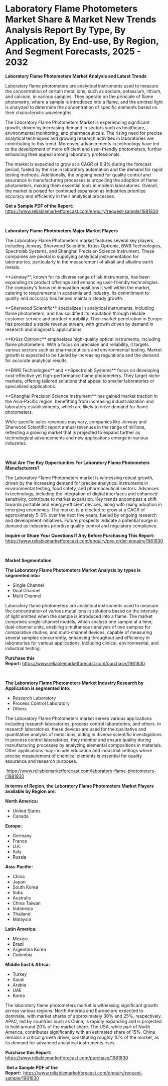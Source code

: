 <p><h1>Laboratory Flame Photometers Market Share & Market New Trends Analysis Report By Type, By Application, By End-use, By Region, And Segment Forecasts, 2025 - 2032</h1></p><p><strong>Laboratory Flame Photometers Market Analysis and Latest Trends</strong></p>
<p><p>Laboratory flame photometers are analytical instruments used to measure the concentration of certain metal ions, such as sodium, potassium, lithium, and calcium, in various samples. They operate on the principle of flame photometry, where a sample is introduced into a flame, and the emitted light is analyzed to determine the concentration of specific elements based on their characteristic wavelengths.</p><p>The Laboratory Flame Photometers Market is experiencing significant growth, driven by increasing demand in sectors such as healthcare, environmental monitoring, and pharmaceuticals. The rising need for precise analytical techniques and growing research activities in laboratories are contributing to this trend. Moreover, advancements in technology have led to the development of more efficient and user-friendly photometers, further enhancing their appeal among laboratory professionals.</p><p>The market is expected to grow at a CAGR of 6.9% during the forecast period, fueled by the rise in laboratory automation and the demand for rapid testing methods. Additionally, the ongoing need for quality control and assurance in manufacturing processes is propelling the adoption of flame photometers, making them essential tools in modern laboratories. Overall, the market is poised for continued expansion as industries prioritize accuracy and efficiency in their analytical processes.</p></p>
<p><strong>Get a Sample PDF of the Report:&nbsp;</strong> <a href="https://www.reliablemarketforecast.com/enquiry/request-sample/1981830?utm_campaign=3169&utm_medium=2&utm_source=Github&utm_content=ia&utm_term=12042025&utm_id=laboratory-flame-photometers">https://www.reliablemarketforecast.com/enquiry/request-sample/1981830</a></p>
<p>&nbsp;</p>
<p><strong>Laboratory Flame Photometers Major Market Players</strong></p>
<p><p>The Laboratory Flame Photometers market features several key players, including Jenway, Sherwood Scientific, Krüss Optronic, BWB Technologies, Spectrolab Systems, and Shanghai Precision Science Instrument. These companies are pivotal in supplying analytical instrumentation for laboratories, particularly in the measurement of alkali and alkaline earth metals.</p><p>**Jenway**, known for its diverse range of lab instruments, has been expanding its product offerings and enhancing user-friendly technologies. The company's focus on innovation positions it well within the market, catering to requirements in academia and industry. Its commitment to quality and accuracy has helped maintain steady growth.</p><p>**Sherwood Scientific** specializes in analytical instruments, including flame photometers, and has solidified its reputation through reliable customer service and product durability. Their market penetration in Europe has provided a stable revenue stream, with growth driven by demand in research and diagnostic applications.</p><p>**Krüss Optronic** emphasizes high-quality optical instruments, including flame photometers. With a focus on precision and reliability, it targets various sectors such as pharmaceuticals and environmental testing. Market growth is expected to be fueled by increasing regulations and the demand for accurate analytical results.</p><p>**BWB Technologies** and **Spectrolab Systems** focus on developing cost-effective yet high-performance flame photometers. They target niche markets, offering tailored solutions that appeal to smaller laboratories or specialized applications.</p><p>**Shanghai Precision Science Instrument** has gained market traction in the Asia-Pacific region, benefitting from increasing industrialization and laboratory establishments, which are likely to drive demand for flame photometers.</p><p>While specific sales revenues may vary, companies like Jenway and Sherwood Scientific report annual revenues in the range of millions, reflecting a growing market that is projected to expand further as technological advancements and new applications emerge in various industries.</p></p>
<p>&nbsp;</p>
<p><strong>What Are The Key Opportunities For Laboratory Flame Photometers Manufacturers?</strong></p>
<p><p>The Laboratory Flame Photometers market is witnessing robust growth, driven by the increasing demand for precise analytical instruments in environmental testing, food safety, and pharmaceutical sectors. Advances in technology, including the integration of digital interfaces and enhanced sensitivity, contribute to market expansion. Key trends encompass a shift towards portable and energy-efficient devices, along with rising adoption in emerging economies. The market is projected to grow at a CAGR of approximately 5-6% over the next five years, fueled by ongoing research and development initiatives. Future prospects indicate a potential surge in demand as industries prioritize quality control and regulatory compliance.</p></p>
<p><strong>Inquire or Share Your Questions If Any Before Purchasing This Report:</strong> <a href="https://www.reliablemarketforecast.com/enquiry/pre-order-enquiry/1981830?utm_campaign=3169&utm_medium=2&utm_source=Github&utm_content=ia&utm_term=12042025&utm_id=laboratory-flame-photometers">https://www.reliablemarketforecast.com/enquiry/pre-order-enquiry/1981830</a></p>
<p>&nbsp;</p>
<p><strong>Market Segmentation</strong></p>
<p><strong>The Laboratory Flame Photometers Market Analysis by types is segmented into:</strong></p>
<p><ul><li>Single Channel</li><li>Dual Channel</li><li>Multi Channel</li></ul></p>
<p><p>Laboratory flame photometers are analytical instruments used to measure the concentration of various metal ions in solutions based on the intensity of light emitted when the sample is introduced into a flame. The market comprises single-channel models, which analyze one sample at a time; dual-channel units, enabling simultaneous analysis of two samples for comparative studies; and multi-channel devices, capable of measuring several samples concurrently, enhancing throughput and efficiency in laboratories for various applications, including clinical, environmental, and industrial testing.</p></p>
<p><strong>Purchase this Report:&nbsp;</strong><a href="https://www.reliablemarketforecast.com/purchase/1981830?utm_campaign=3169&utm_medium=2&utm_source=Github&utm_content=ia&utm_term=12042025&utm_id=laboratory-flame-photometers">https://www.reliablemarketforecast.com/purchase/1981830</a></p>
<p>&nbsp;</p>
<p><strong>The Laboratory Flame Photometers Market Industry Research by Application is segmented into:</strong></p>
<p><ul><li>Research Laboratory</li><li>Process Control Laboratory</li><li>Others</li></ul></p>
<p><p>The Laboratory Flame Photometers market serves various applications including research laboratories, process control laboratories, and others. In research laboratories, these devices are used for the qualitative and quantitative analysis of metal ions, aiding in diverse scientific investigations. In process control laboratories, they monitor and ensure quality during manufacturing processes by analyzing elemental compositions in materials. Other applications may include education and industrial settings where precise measurement of chemical elements is essential for quality assurance and research purposes.</p></p>
<p><a href="https://www.reliablemarketforecast.com/laboratory-flame-photometers-r1981830?utm_campaign=3169&utm_medium=2&utm_source=Github&utm_content=ia&utm_term=12042025&utm_id=laboratory-flame-photometers">&nbsp;https://www.reliablemarketforecast.com/laboratory-flame-photometers-r1981830</a></p>
<p><strong>In terms of Region, the Laboratory Flame Photometers Market Players available by Region are:</strong></p>
<p>
    <p> <strong> North America: </strong>
        <ul>
            <li>United States</li>
            <li>Canada</li>
        </ul>
        </p> 
    <p> <strong> Europe: </strong>
        <ul>
            <li>Germany</li>
            <li>France</li>
            <li>U.K.</li>
            <li>Italy</li>
            <li>Russia</li>
        </ul>
        </p> 
    <p> <strong> Asia-Pacific: </strong>
        <ul>
            <li>China</li>
            <li>Japan</li>
            <li>South Korea</li>
            <li>India</li>
            <li>Australia</li>
            <li>China Taiwan</li>
            <li>Indonesia</li>
            <li>Thailand</li>
            <li>Malaysia</li>
        </ul>
        </p> 
    <p> <strong> Latin America: </strong>
        <ul>
            <li>Mexico</li>
            <li>Brazil</li>
            <li>Argentina Korea</li>
            <li>Colombia</li>
        </ul>
        </p> 
    <p> <strong> Middle East & Africa: </strong>
        <ul>
            <li>Turkey</li>
            <li>Saudi</li>
            <li>Arabia</li>
            <li>UAE</li>
            <li>Korea</li>
        </ul>
    </p>
    </p>
<p><p>The laboratory flame photometers market is witnessing significant growth across various regions. North America and Europe are expected to dominate, with market shares of approximately 30% and 25%, respectively. APAC, led by countries such as China, is rapidly expanding and is projected to hold around 20% of the market share. The USA, while part of North America, contributes significantly with an estimated share of 15%. China remains a critical growth driver, constituting roughly 10% of the market, as its demand for advanced analytical instruments rises.</p></p>
<p><strong>Purchase this Report: </strong><a href="https://www.reliablemarketforecast.com/purchase/1981830?utm_campaign=3169&utm_medium=2&utm_source=Github&utm_content=ia&utm_term=12042025&utm_id=laboratory-flame-photometers">https://www.reliablemarketforecast.com/purchase/1981830</a></p>
<p>&nbsp;<strong>Get a Sample PDF of the Report:&nbsp;&nbsp;</strong><a href="https://www.reliablemarketforecast.com/enquiry/request-sample/1981830?utm_campaign=3169&utm_medium=2&utm_source=Github&utm_content=ia&utm_term=12042025&utm_id=laboratory-flame-photometers">https://www.reliablemarketforecast.com/enquiry/request-sample/1981830</a></p>
<p><strong></strong></p>
<p><p></p><p></p><p></p></p>